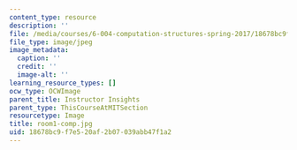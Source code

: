 ```yaml
---
content_type: resource
description: ''
file: /media/courses/6-004-computation-structures-spring-2017/18678bc9f7e520af2b07039abb47f1a2_room1-comp.jpg
file_type: image/jpeg
image_metadata:
  caption: ''
  credit: ''
  image-alt: ''
learning_resource_types: []
ocw_type: OCWImage
parent_title: Instructor Insights
parent_type: ThisCourseAtMITSection
resourcetype: Image
title: room1-comp.jpg
uid: 18678bc9-f7e5-20af-2b07-039abb47f1a2
---
```

